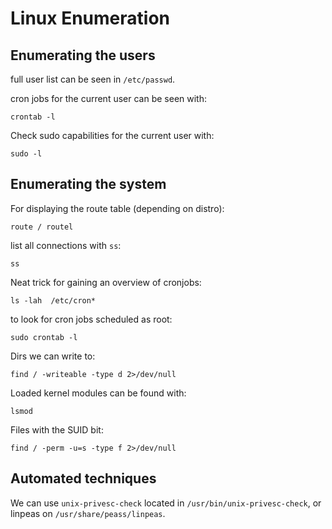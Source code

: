 # Linux Enumeration

## Enumerating the users

full user list can be seen in `/etc/passwd`.

cron jobs for the current user can be seen with:
```
crontab -l
```
Check sudo capabilities for the current user with:
```
sudo -l
```



## Enumerating the system

For displaying the route table (depending on distro):
```
route / routel 
```

list all connections with `ss`:
```
ss
```

Neat trick for gaining an overview of cronjobs:

```
ls -lah  /etc/cron*
```
to look for cron jobs scheduled as root:

```
sudo crontab -l
```
Dirs we can write to:

```
find / -writeable -type d 2>/dev/null
```

Loaded kernel modules can be found with:

```
lsmod
```
Files with the SUID bit:

```
find / -perm -u=s -type f 2>/dev/null
```

## Automated techniques

We can use `unix-privesc-check` located in `/usr/bin/unix-privesc-check`, or linpeas on `/usr/share/peass/linpeas`.



